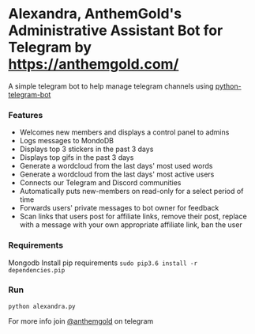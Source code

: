 # Alexandra, AnthemGold's Administrative Assistant Bot for Telegram by https://anthemgold.com/

A simple telegram bot to help manage telegram channels using [python-telegram-bot](https://github.com/python-telegram-bot/python-telegram-bot)

### Features
* Welcomes new members and displays a control panel to admins
* Logs messages to MondoDB
* Displays top 3 stickers in the past 3 days
* Displays top gifs in the past 3 days
* Generate a wordcloud from the last days' most used words
* Generate a wordcloud from the last days' most active users
* Connects our Telegram and Discord communities
* Automatically puts new-members on read-only for a select period of time
* Forwards users' private messages to bot owner for feedback
* Scan links that users post for affiliate links, remove their post, replace with a message with your own appropriate affiliate link, ban the user

### Requirements
Mongodb
Install pip requirements `sudo pip3.6 install -r dependencies.pip`

### Run
`python alexandra.py`

For more info join [@anthemgold](https://t.me/anthemgold) on telegram

[logo]: https://github.com/AnthemGold/Alexandra/blob/master/graphics/alexandra_profile.jpg?raw=true "Alexandra Profile"

